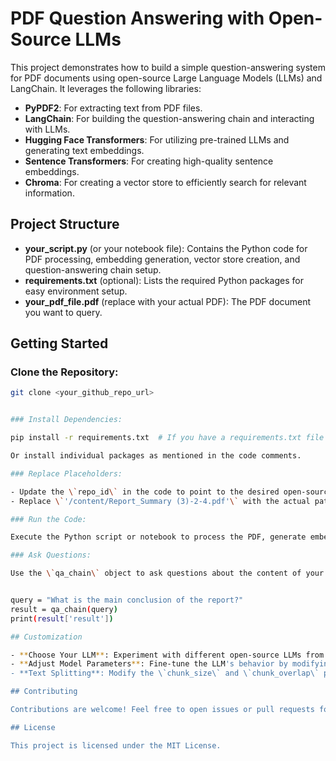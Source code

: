 # PDF Question Answering with Open-Source LLMs

This project demonstrates how to build a simple question-answering system for PDF documents using open-source Large Language Models (LLMs) and LangChain. It leverages the following libraries:

- **PyPDF2**: For extracting text from PDF files.
- **LangChain**: For building the question-answering chain and interacting with LLMs.
- **Hugging Face Transformers**: For utilizing pre-trained LLMs and generating text embeddings.
- **Sentence Transformers**: For creating high-quality sentence embeddings.
- **Chroma**: For creating a vector store to efficiently search for relevant information.

## Project Structure

- **your_script.py** (or your notebook file): Contains the Python code for PDF processing, embedding generation, vector store creation, and question-answering chain setup.
- **requirements.txt** (optional): Lists the required Python packages for easy environment setup.
- **your_pdf_file.pdf** (replace with your actual PDF): The PDF document you want to query.

## Getting Started

### Clone the Repository:


```bash
git clone <your_github_repo_url>


### Install Dependencies:

pip install -r requirements.txt  # If you have a requirements.txt file

Or install individual packages as mentioned in the code comments.

### Replace Placeholders:

- Update the \`repo_id\` in the code to point to the desired open-source LLM on Hugging Face.
- Replace \`'/content/Report_Summary (3)-2-4.pdf'\` with the actual path to your PDF file.

### Run the Code:

Execute the Python script or notebook to process the PDF, generate embeddings, create the vector store, and set up the question-answering chain.

### Ask Questions:

Use the \`qa_chain\` object to ask questions about the content of your PDF:


query = "What is the main conclusion of the report?"
result = qa_chain(query)
print(result['result'])

## Customization

- **Choose Your LLM**: Experiment with different open-source LLMs from Hugging Face by changing the \`repo_id\`.
- **Adjust Model Parameters**: Fine-tune the LLM's behavior by modifying the \`model_kwargs\` (e.g., temperature, max length).
- **Text Splitting**: Modify the \`chunk_size\` and \`chunk_overlap\` parameters in the \`RecursiveCharacterTextSplitter\` for different text chunking strategies.

## Contributing

Contributions are welcome! Feel free to open issues or pull requests for improvements, bug fixes, or new features.

## License

This project is licensed under the MIT License.

